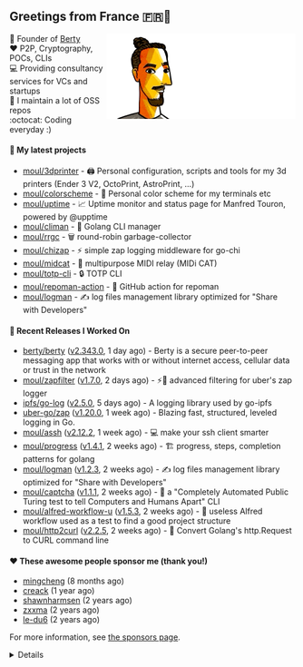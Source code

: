 ## Greetings from France 🇫🇷👋

<img align="right" src="https://raw.githubusercontent.com/moul/moul/main/contribute.gif">

:hammer: Founder of [Berty](https://github.com/berty)<br/>
:heart: P2P, Cryptography, POCs, CLIs<br/>
:computer: Providing consultancy services for VCs and startups<br/> 
:construction: I maintain a lot of OSS repos<br/>
:octocat: Coding everyday :)<br/>

#### 🌱 My latest projects


- [moul/3dprinter](https://github.com/moul/3dprinter) - 🖨 Personal configuration, scripts and tools for my 3d printers (Ender 3 V2, OctoPrint, AstroPrint, …)
- [moul/colorscheme](https://github.com/moul/colorscheme) - 🌈 Personal color scheme for my terminals etc
- [moul/uptime](https://github.com/moul/uptime) - 📈 Uptime monitor and status page for Manfred Touron, powered by @upptime
- [moul/climan](https://github.com/moul/climan) - 🦪 Golang CLI manager
- [moul/rrgc](https://github.com/moul/rrgc) - 🗑 round-robin garbage-collector
- [moul/chizap](https://github.com/moul/chizap) - ⚡️ simple zap logging middleware for go-chi 
- [moul/midcat](https://github.com/moul/midcat) - 🎹 multipurpose MIDI relay (MIDi CAT)
- [moul/totp-cli](https://github.com/moul/totp-cli) - 🔒 TOTP CLI
- [moul/repoman-action](https://github.com/moul/repoman-action) - 🐙 GitHub action for repoman
- [moul/logman](https://github.com/moul/logman) - ✍️ log files management library optimized for &#34;Share with Developers&#34;

#### 🔭 Recent Releases I Worked On

- [berty/berty](https://github.com/berty/berty) ([v2.343.0](https://github.com/berty/berty/releases/tag/v2.343.0), 1 day ago) - Berty is a secure peer-to-peer messaging app that works with or without internet access, cellular data or trust in the network
- [moul/zapfilter](https://github.com/moul/zapfilter) ([v1.7.0](https://github.com/moul/zapfilter/releases/tag/v1.7.0), 2 days ago) - ⚡💊 advanced filtering for uber&#39;s zap logger
- [ipfs/go-log](https://github.com/ipfs/go-log) ([v2.5.0](https://github.com/ipfs/go-log/releases/tag/v2.5.0), 5 days ago) - A logging library used by go-ipfs
- [uber-go/zap](https://github.com/uber-go/zap) ([v1.20.0](https://github.com/uber-go/zap/releases/tag/v1.20.0), 1 week ago) - Blazing fast, structured, leveled logging in Go.
- [moul/assh](https://github.com/moul/assh) ([v2.12.2](https://github.com/moul/assh/releases/tag/v2.12.2), 1 week ago) - :computer: make your ssh client smarter
- [moul/progress](https://github.com/moul/progress) ([v1.4.1](https://github.com/moul/progress/releases/tag/v1.4.1), 2 weeks ago) - 🏗 progress, steps, completion patterns for golang
- [moul/logman](https://github.com/moul/logman) ([v1.2.3](https://github.com/moul/logman/releases/tag/v1.2.3), 2 weeks ago) - ✍️ log files management library optimized for &#34;Share with Developers&#34;
- [moul/captcha](https://github.com/moul/captcha) ([v1.1.1](https://github.com/moul/captcha/releases/tag/v1.1.1), 2 weeks ago) - 🦾 a &#34;Completely Automated Public Turing test to tell Computers and Humans Apart&#34; CLI
- [moul/alfred-workflow-u](https://github.com/moul/alfred-workflow-u) ([v1.5.3](https://github.com/moul/alfred-workflow-u/releases/tag/v1.5.3), 2 weeks ago) - 🚧 useless Alfred workflow used as a test to find a good project structure
- [moul/http2curl](https://github.com/moul/http2curl) ([v2.2.5](https://github.com/moul/http2curl/releases/tag/v2.2.5), 2 weeks ago) - :triangular_ruler: Convert Golang&#39;s http.Request to CURL command line


#### ❤️ These awesome people sponsor me (thank you!)


- [mingcheng](https://github.com/mingcheng) (8 months ago)
- [creack](https://github.com/creack) (1 year ago)
- [shawnharmsen](https://github.com/shawnharmsen) (2 years ago)
- [zxxma](https://github.com/zxxma) (2 years ago)
- [le-du6](https://github.com/le-du6) (2 years ago)

For more information, see [the sponsors page](https://github.com/sponsors/moul/).

<details>


  <h4>🚧 Things I did recently</h4>
  <ul>
  
  <li><a href="https://wip.co/@moul/todos/189179">💉  2nd pfizer #life</a> (7 months ago)</li>
  <li><a href="https://wip.co/@moul/todos/189178">📻 daily &#34;Hacker News Café&#34; on ClubHouse #life</a> (7 months ago)</li>
  <li><a href="https://wip.co/@moul/todos/184389">🐙  yesterday on GitHub #oss</a> (8 months ago)</li>
  <li><a href="https://wip.co/@moul/todos/183459">👥  weekly sync with #berty team</a> (9 months ago)</li>
  <li><a href="https://wip.co/@moul/todos/183349">🐙  yesterday on GitHub #oss</a> (9 months ago)</li>
  </ul>

  <h4>📜 Recent blog posts</h4>
  <ul>
  
  <li><a href="https://manfred.life/pp2p8-berty-news/">Paris P2P #8 - Last News from Berty</a> (2 years ago)</li>
  <li><a href="https://manfred.life/feeling-lucky/">Feeling Lucky</a> (2 years ago)</li>
  <li><a href="https://manfred.life/oss-challenges-slides/">Challenges of Open-Source (presentation)</a> (2 years ago)</li>
  <li><a href="https://manfred.life/oss-challenges/">Challenges of Open-Source</a> (2 years ago)</li>
  <li><a href="https://manfred.life/stay-flexible/">Flexibility in Project Development</a> (2 years ago)</li>
  </ul>

  <h4>📓 Gists I wrote</h4>
  <ul>
  <li><a href="https://gist.github.com/2dd66ce9133e6585040122d563afa039">github-other-repos.md</a> (1 year ago)</li>
  <li><a href="https://gist.github.com/3d9a81083861a2bb2a04b80dad79bb68">Yo! 👋👋</a> (2 years ago)</li>
  <li><a href="https://gist.github.com/0d8a8e72d07e7d461bdc9c243893fcc7">Caching-friendly Makefile Rule to use Protoc within Docker</a> (2 years ago)</li>
  
  </ul>

  <h4>👯 Check out some of my recent followers</h4>
  <ul>
  
  <li><a href="https://github.com/ZORKIL3">ZORKIL3</a>
  <li><a href="https://github.com/schiederme">schiederme</a>
  <li><a href="https://github.com/Glittergates">Glittergates</a>
  <li><a href="https://github.com/vietanhphamnhu">vietanhphamnhu</a>
  <li><a href="https://github.com/GoJaden">GoJaden</a>
  </ul>

  <h4>💬 Feedback</h4>

  <p>
    If you use one of my projects, I'd love to hear from you!
    Don't be shy and let me know what you liked and what needs being improved.
    Got an issue? Open a ticket, I don't bite and will try my best to help!
  </p>

  <h4>📫 How to reach me</h4>
  <ul>
    <li>Twitter: <a href="https://twitter.com/moul">https://twitter.com/moul</a></li>
    <li>Blog: <a href="https://manfred.life/">https://manfred.life/</a></li>
  </ul>

  <hr />

  <summary>Details</summary>
  <img src="https://img.shields.io/badge/📦%20%20release-experimental-blue"/>
  <img src="https://img.shields.io/badge/coverage-@moul%20is%20unstable-red?logo=codecov"/>
  <img src="https://img.shields.io/badge/👤%20%20mood-👍%20👍%20👍-black"/>
  <img src="https://img.shields.io/badge/🌐%20%20country-France%20🇫🇷-pink"/>
  

  <hr />

  <img src="https://github-readme-stats.vercel.app/api?username=moul&count_private=true&show_icons=true"/>

  <img src="https://img.shields.io/date/1642156664.svg?label=build&colorB=purple" />

 <details><summary>Click!</summary> <details><summary>Click!</summary> <details><summary>Click!</summary> <details><summary>Click!</summary> <details><summary>Click!</summary> <details><summary>Click!</summary> <details><summary>Click!</summary> <details><summary>Click!</summary> <details><summary>Click!</summary> <details><summary>Click!</summary> <details><summary>Click!</summary> <details><summary>Click!</summary> <details><summary>Click!</summary> <details><summary>Click!</summary> <details><summary>Click!</summary> <details><summary>Click!</summary> <details><summary>Click!</summary> <details><summary>Click!</summary> <details><summary>Click!</summary> <details><summary>Click!</summary> <details><summary>Click!</summary> <details><summary>Click!</summary> Thank you 😎 </details> </details> </details> </details> </details> </details> </details> </details> </details> </details> </details> </details> </details> </details> </details> </details> </details> </details> </details> </details> </details> </details>
</details>

<img src="https://visitor-badge.glitch.me/badge?page_id=moul.moul" width="1" height="1"/>